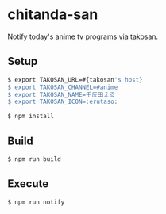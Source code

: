 # chitanda-san

Notify today's anime tv programs via takosan.

## Setup

```sh
$ export TAKOSAN_URL=#{takosan's host}
$ export TAKOSAN_CHANNEL=#anime
$ export TAKOSAN_NAME=千反田える
$ export TAKOSAN_ICON=:erutaso:
```

```sh
$ npm install
```

## Build

```sh
$ npm run build
```

## Execute

```sh
$ npm run notify
```
